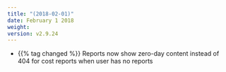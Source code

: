 ```yaml
---
title: "(2018-02-01)"
date: February 1 2018
weight:
version: v2.9.24
---
```


- {{% tag changed %}} Reports now show zero-day content instead of 404 for cost reports when user has no reports
